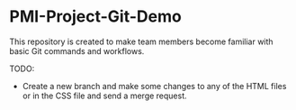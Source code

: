 # PMI-Project-Git-Demo
This repository is created to make team members become familiar with basic Git commands and workflows.

TODO:
* Create a new branch and make some changes to any of the HTML files or in the CSS file and send a merge request.
